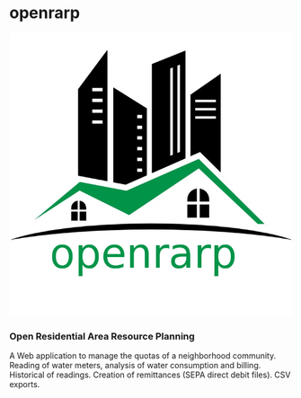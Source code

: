 # openrarp
![Openrarp logo](images/openrarp_logo_large.png)

<h3>Open Residential Area Resource Planning</h3>
A Web application to manage the quotas of a neighborhood community. Reading of water meters, analysis of water consumption and billing. Historical of readings. Creation of remittances (SEPA direct debit files). CSV exports.
